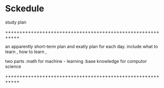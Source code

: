# Sckedule
study plan

+++++++++++++++++++++++++++++++++++++++++++++++++++++++++++


an apparently short-term plan and exatly plan for each day.
include what to learn , how to learn , 

two parts :math for machine - learning
         :base knowledge for computor science
         
+++++++++++++++++++++++++++++++++++++++++++++++++++++++++++
